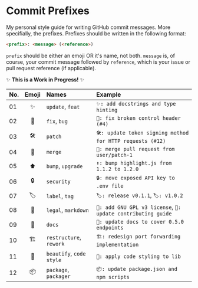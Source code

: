 # Commit Prefixes

My personal style guide for writing GitHub commit messages. More specifially, the prefixes. Prefixes should be written in the following format:

```html
<prefix>: <message> (<reference>)
```

`prefix` should be either an emoji OR it's name, not both. `message` is, of course, your commit message followed by `reference`, which is your issue or pull request reference (if applicable).

✨ **This is a Work in Progress!** ✨

|No. |Emoji |Names                       |Example                                                      |
|:---|:----:|:---------------------------|:------------------------------------------------------------|
|01  |✨    |`update`, `feat`            |`✨: add docstrings and type hinting`                        |
|02  |🔨    |`fix`, `bug`                |`🔨: fix broken control header (#4)`                         |
|03  |🛠️    |`patch`                     |`🛠️: update token signing method for HTTP requests (#12)`    |
|️️04  |🔀    |`merge`                     |`🔀: merge pull request from user/patch-1`                   |
|05  |⬆️    |`bump`, `upgrade`           |`⬆️: bump highlight.js from 1.1.2 to 1.2.0`                  |
|06  |🔒    |`security`                  |`🔒: move exposed API key to .env file`                      |
|07  |🏷️    |`label`, `tag`              |`🏷️: release v0.1.1`, `🏷️: v1.0.2`                           |
|08  |📝    |`legal`, `markdown`         |`📝: add GNU GPL v3 license`, `📝: update contributing guide`|
|09  |📖    |`docs`                      |`📖: update docs to cover 0.5.0 endpoints`                   |
|10  |🏗️    |`restructure`, `rework`     |`🏗️: redesign port forwarding implementation`                |
|11  |💄    |`beautify`, `code style`    |`💄: apply code styling to lib`                              |
|12  |📦    |`package`, `packager`       |`📦: update package.json and npm scripts`                    |
